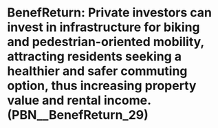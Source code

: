 # BenefReturn: __Private investors can invest in infrastructure for biking and pedestrian-oriented mobility, attracting residents seeking a healthier and safer commuting option, thus increasing property value and rental income.__ (PBN__BenefReturn_29)

